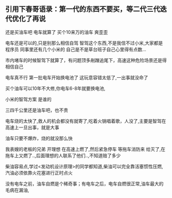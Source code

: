 ## 引用下春哥语录：第一代的东西不要买，等二代三代迭代优化了再说

还是买油车吧 电车就算了 买个10来万的油车 爽歪歪

电车还是可以的,只是别那么相信自驾
智驾这个东西,不是我信不过小米,大家都是程序员
同事里还有几个小米的
自己是不是草台班子自己心里得有点数...

市内堵车的时候智驾下就算了，有问题顶多剐蹭追尾下，高速这种危险场景还是得相信自己


电车真不行  第一批电车开始换电池了
这玩意容错太低了,一出事就没命了


买个油车可以10年不大修,你电车6-8年就要换电池,

小米的智驾方案 是谁的

三四千公里还是油车吧，也不贵

电车烧的太快了,救人的机会都没有就寄了,吃着火锅唱着歌，人没了,主要是智驾在高速上一旦出事，就是大事

油车只要不爆炸，烧的就没那么快


我表嫂的老板的兄弟 开理想 在高速上燃了,然后紧急停车 等拖车消防来 给灭了,在拖车上又燃了..,后面理想的人联系了他们..,不知道赔了多少

柴油容易点,学过<发动机设计原理>的同学都知道,柴油可以完全靠活塞惯性压燃,汽油必须依靠火花塞进行正时点火

没有电车之前，油车自燃是个稀奇事；有电车之后，电车自燃很正常,油车最大的毛病在漏油,



